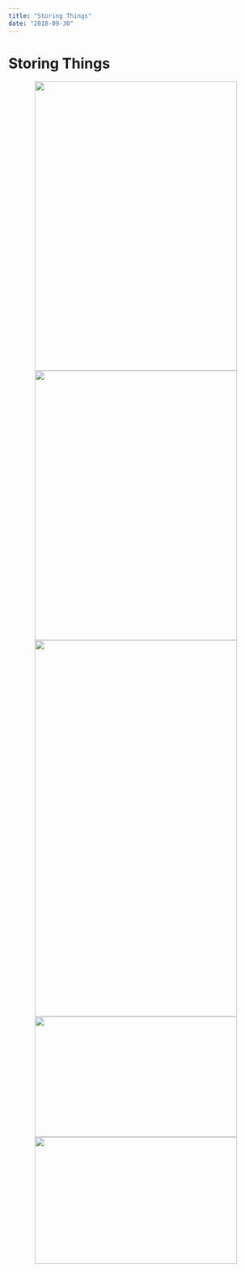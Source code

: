 ```yaml
---
title: "Storing Things"
date: "2018-09-30"
---
```


# Storing Things

<center><img src="../static/JewelryProfile-bdb7d570bae93e5d71f0074435ba5f60.jpg"  alt="" width="400" height="573" /></center>

<center><img src="../static/JewelryOpen-f3df67f627cec25c19edc42f7dcaabc7.jpg"  alt="" width="400" height="533" /></center>

<center><img src="../static/JewelryOpenProfile-c8d1b9d4b5b533608f65310a803635ed.jpg"  alt="" width="400" height="745" /></center>

<center><img src="../static/OHOStorage-876649b5af0e00aa7ab69cb734dcd632.jpg"  alt="" width="400" height="238" /></center>

<center><img src="../static/OHOStorageTop-3a69fbef4ff164dffa748903b7aadd61.jpg"  alt="" width="400" height="251" /></center>
